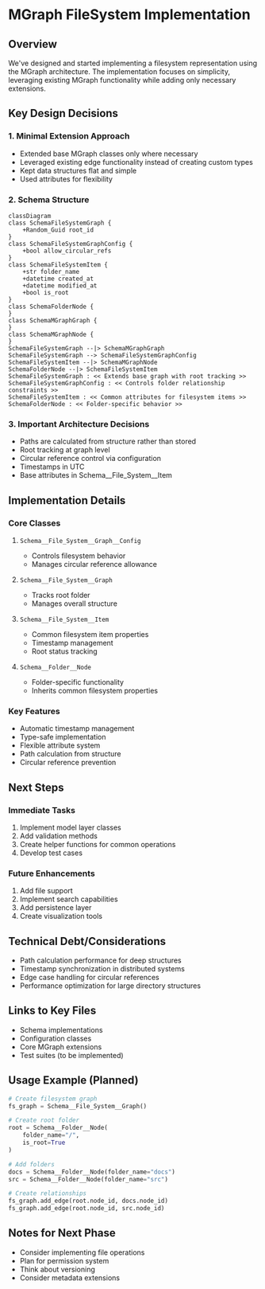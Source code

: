 # MGraph FileSystem Implementation

## Overview
We've designed and started implementing a filesystem representation using the MGraph architecture. The implementation focuses on simplicity, leveraging existing MGraph functionality while adding only necessary extensions.

## Key Design Decisions

### 1. Minimal Extension Approach
- Extended base MGraph classes only where necessary
- Leveraged existing edge functionality instead of creating custom types
- Kept data structures flat and simple
- Used attributes for flexibility

### 2. Schema Structure
```mermaid
classDiagram
class SchemaFileSystemGraph {
    +Random_Guid root_id
}
class SchemaFileSystemGraphConfig {
    +bool allow_circular_refs
}
class SchemaFileSystemItem {
    +str folder_name
    +datetime created_at
    +datetime modified_at
    +bool is_root
}
class SchemaFolderNode {
}
class SchemaMGraphGraph {
}
class SchemaMGraphNode {
}
SchemaFileSystemGraph --|> SchemaMGraphGraph
SchemaFileSystemGraph --> SchemaFileSystemGraphConfig
SchemaFileSystemItem --|> SchemaMGraphNode
SchemaFolderNode --|> SchemaFileSystemItem
SchemaFileSystemGraph : << Extends base graph with root tracking >>
SchemaFileSystemGraphConfig : << Controls folder relationship constraints >>
SchemaFileSystemItem : << Common attributes for filesystem items >>
SchemaFolderNode : << Folder-specific behavior >>
```

### 3. Important Architecture Decisions
- Paths are calculated from structure rather than stored
- Root tracking at graph level
- Circular reference control via configuration
- Timestamps in UTC
- Base attributes in Schema__File_System__Item

## Implementation Details

### Core Classes
1. `Schema__File_System__Graph__Config`
   - Controls filesystem behavior
   - Manages circular reference allowance

2. `Schema__File_System__Graph`
   - Tracks root folder
   - Manages overall structure

3. `Schema__File_System__Item`
   - Common filesystem item properties
   - Timestamp management
   - Root status tracking

4. `Schema__Folder__Node`
   - Folder-specific functionality
   - Inherits common filesystem properties

### Key Features
- Automatic timestamp management
- Type-safe implementation
- Flexible attribute system
- Path calculation from structure
- Circular reference prevention

## Next Steps

### Immediate Tasks
1. Implement model layer classes
2. Add validation methods
3. Create helper functions for common operations
4. Develop test cases

### Future Enhancements
1. Add file support
2. Implement search capabilities
3. Add persistence layer
4. Create visualization tools

## Technical Debt/Considerations
- Path calculation performance for deep structures
- Timestamp synchronization in distributed systems
- Edge case handling for circular references
- Performance optimization for large directory structures

## Links to Key Files
- Schema implementations
- Configuration classes
- Core MGraph extensions
- Test suites (to be implemented)

## Usage Example (Planned)
```python
# Create filesystem graph
fs_graph = Schema__File_System__Graph()

# Create root folder
root = Schema__Folder__Node(
    folder_name="/",
    is_root=True
)

# Add folders
docs = Schema__Folder__Node(folder_name="docs")
src = Schema__Folder__Node(folder_name="src")

# Create relationships
fs_graph.add_edge(root.node_id, docs.node_id)
fs_graph.add_edge(root.node_id, src.node_id)
```

## Notes for Next Phase
- Consider implementing file operations
- Plan for permission system
- Think about versioning
- Consider metadata extensions